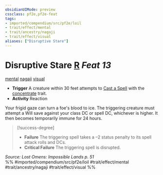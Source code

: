 ```yaml
---
obsidianUIMode: preview
cssclass: pf2e,pf2e-feat
tags:
- imported/compendium/src/pf2e/loil
- trait/effect/mental
- trait/ancestry/nagaji
- trait/effect/visual
aliases: ["Disruptive Stare"]
---
```

# Disruptive Stare  [R](chapter-9-playing-the-game.md#Actions "Reaction") *Feat 13*  
[mental](mental.md)  [nagaji](nagaji-loil.md)  [visual](visual.md)  

- **Trigger** A creature within 30 feet attempts to [Cast a Spell](cast-a-spell.md) with the [concentrate](concentrate.md) trait.
- **Activity** Reaction

Your frigid gaze can turn a foe's blood to ice. The triggering creature must attempt a Will save against your class DC or spell DC, whichever is higher. It then becomes temporarily immune for 24 hours.

> [!success-degree] 
> - **Failure** The triggering spell takes a –2 status penalty to its spell attack rolls and DCs.
> - **Critical Failure** The triggering spell is disrupted.

*Source: Lost Omens: Impossible Lands p. 51*  
%% #imported/compendium/src/pf2e/loil #trait/effect/mental #trait/ancestry/nagaji #trait/effect/visual %%